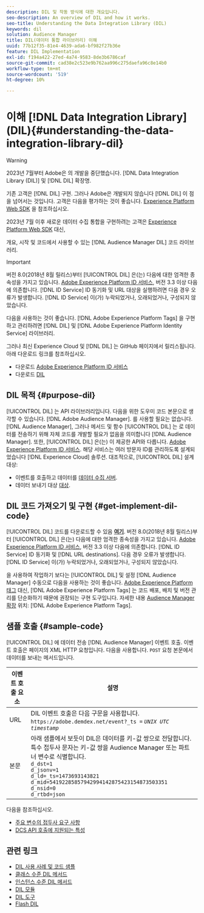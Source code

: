 ```yaml
---
description: DIL 및 작동 방식에 대한 개요입니다.
seo-description: An overview of DIL and how it works.
seo-title: Understanding the Data Integration Library (DIL)
keywords: dil
solution: Audience Manager
title: DIL(데이터 통합 라이브러리) 이해
uuid: 77b12f35-81e4-4639-ada6-bf982f27b36e
feature: DIL Implementation
exl-id: f194a422-27ed-4a74-9583-8de3b6786caf
source-git-commit: cad38e2c523e9b762aa996c275daefa96c8e14b0
workflow-type: tm+mt
source-wordcount: '519'
ht-degree: 10%

---
```


# 이해 [!DNL Data Integration Library] (DIL){#understanding-the-data-integration-library-dil}

>[!WARNING]
>
>2023년 7월부터 Adobe은 의 개발을 중단했습니다. [!DNL Data Integration Library (DIL)] 및 [!DNL DIL] 확장명.
>
>기존 고객은 [!DNL DIL] 구현. 그러나 Adobe은 개발되지 않습니다 [!DNL DIL] 이 점을 넘어서는 것입니다. 고객은 다음을 평가하는 것이 좋습니다. [Experience Platform Web SDK](https://experienceleague.adobe.com/docs/experience-platform/edge/home.html?lang=en) 을 참조하십시오.
>
>2023년 7월 이후 새로운 데이터 수집 통합을 구현하려는 고객은 [Experience Platform Web SDK](https://experienceleague.adobe.com/docs/experience-platform/edge/home.html?lang=en) 대신,

개요, 시작 및 코드에서 사용할 수 있는 [!DNL Audience Manager DIL] 코드 라이브러리.

>[!IMPORTANT]
>
>버전 8.0(2018년 8월 릴리스)부터 [!UICONTROL DIL] 은(는) 다음에 대한 엄격한 종속성을 가지고 있습니다. [Adobe Experience Platform ID 서비스](https://experienceleague.adobe.com/docs/id-service/using/home.html), 버전 3.3 이상 다음에 의존합니다. [!DNL ID Service] ID 동기화 및 URL 대상을 실행하려면 다음 경우 오류가 발생합니다. [!DNL ID Service] 이(가) 누락되었거나, 오래되었거나, 구성되지 않았습니다.
>
>다음을 사용하는 것이 좋습니다. [!DNL Adobe Experience Platform Tags] 을 구현하고 관리하려면 [!DNL DIL] 및 [!DNL Adobe Experience Platform Identity Service] 라이브러리.

그러나 최신 Experience Cloud 및 [!DNL DIL] 는 GitHub 페이지에서 릴리스됩니다. 아래 다운로드 링크를 참조하십시오.

* 다운로드 [Adobe Experience Platform ID 서비스](https://github.com/Adobe-Marketing-Cloud/id-service/releases)
* 다운로드 [DIL](https://github.com/Adobe-Marketing-Cloud/dil/releases)

## DIL 목적 {#purpose-dil}

[!UICONTROL DIL] 는 API 라이브러리입니다. 다음을 위한 도우미 코드 본문으로 생각할 수 있습니다. [!DNL Adobe Audience Manager]. 를 사용할 필요는 없습니다. [!DNL Audience Manager], 그러나 메서드 및 함수 [!UICONTROL DIL] 는 로 데이터를 전송하기 위해 자체 코드를 개발할 필요가 없음을 의미합니다 [!DNL Audience Manager]. 또한, [!UICONTROL DIL] 은(는) 이 제공한 API와 다릅니다. [Adobe Experience Platform ID 서비스](https://experienceleague.adobe.com/docs/id-service/using/home.html). 해당 서비스는 여러 방문자 ID를 관리하도록 설계되었습니다 [!DNL Experience Cloud] 솔루션. 대조적으로, [!UICONTROL DIL] 설계 대상:

* 이벤트를 호출하고 데이터를 [데이터 수집 서버](../reference/system-components/components-data-collection.md).
* 데이터 보내기 대상 [대상](../features/destinations/destinations.md).

## DIL 코드 가져오기 및 구현 {#get-implement-dil-code}

[!UICONTROL DIL] 코드를 다운로드할 수 있음 **[여기](https://github.com/Adobe-Marketing-Cloud/dil/releases)**. 버전 8.0(2018년 8월 릴리스)부터 [!UICONTROL DIL] 은(는) 다음에 대한 엄격한 종속성을 가지고 있습니다. [Adobe Experience Platform ID 서비스](https://experienceleague.adobe.com/docs/id-service/using/home.html), 버전 3.3 이상 다음에 의존합니다. [!DNL ID Service] ID 동기화 및 [!DNL URL destinations]. 다음 경우 오류가 발생합니다. [!DNL ID Service] 이(가) 누락되었거나, 오래되었거나, 구성되지 않았습니다.

을 사용하여 작업하기 보다는 [!UICONTROL DIL] 및 설정 [!DNL Audience Manager] 수동으로 다음을 사용하는 것이 좋습니다. [Adobe Experience Platform 태그](https://experienceleague.adobe.com/docs/experience-platform/tags/home.html) 대신, [!DNL Adobe Experience Platform Tags] 는 코드 배포, 배치 및 버전 관리를 단순화하기 때문에 권장되는 구현 도구입니다. 자세한 내용 [Audience Manager 확장](https://experienceleague.adobe.com/docs/experience-platform/tags/extensions/adobe/audience-manager/overview.html) 위치: [!DNL Adobe Experience Platform Tags].

## 샘플 호출 {#sample-code}

[!UICONTROL DIL] 에 데이터 전송 [!DNL Audience Manager] 이벤트 호출. 이벤트 호출은 페이지의 XML HTTP 요청입니다. 다음을 사용합니다. `POST` 요청 본문에서 데이터를 보내는 메서드입니다.

| 이벤트 호출 요소 | 설명 |
|--- |--- |
| URL | DIL 이벤트 호출은 다음 구문을 사용합니다. `https://adobe.demdex.net/event?_ts =` *`UNIX UTC timestamp`* |
| 본문 | 아래 샘플에서 보듯이 DIL은 데이터를 키-값 쌍으로 전달합니다. 특수 접두사 문자는 키-값 쌍을 Audience Manager 또는 파트너 변수로 식별합니다.<br>`d_dst=1`<br>`d_jsonv=1`<br>`d_ld=_ts=1473693143821`<br>`d_mid=54192285857942994142875423154873503351`<br>`d_nsid=0`<br>`d_rtbd=json`<br> |

다음을 참조하십시오.
* [주요 변수의 접두사 요구 사항](../features/traits/trait-variable-prefixes.md)
* [DCS API 호출에 지원되는 특성](../api/dcs-intro/dcs-api-reference/dcs-keys.md)

## 관련 링크

* [DIL 사용 사례 및 코드 샘플](/help/using/dil/dil-use-cases.md)
* [클래스 수준 DIL 메서드](/help/using/dil/dil-class-overview/dil-start.md)
* [인스턴스 수준 DIL 메서드](/help/using/dil/dil-instance-methods.md)
* [DIL 모듈](/help/using/dil/dil-modules.md)
* [DIL 도구](/help/using/dil/dil-tools.md)
* [Flash DIL](/help/using/dil/dil-flash.md)
